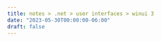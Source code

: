 ```yaml
---
title: notes > .net > user interfaces > winui 3
date: "2023-05-30T00:00:00-06:00"
draft: false
---
```

